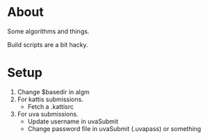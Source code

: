 # About

Some algorithms and things.

Build scripts are a bit hacky.

# Setup

1. Change $basedir in algm
2. For kattis submissions.  
    * Fetch a .kattisrc
3. For uva submissions.  
    * Update username in uvaSubmit
    * Change password file in uvaSubmit (.uvapass) or something
